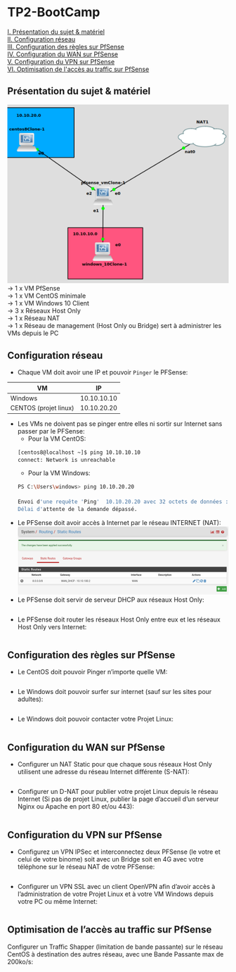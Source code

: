 # TP2-BootCamp

[I. Présentation du sujet & matériel](#Présentation-du-sujet-&-matériel)  
[II. Configuration réseau](#Configuration-réseau)  
[III. Configuration des règles sur PfSense](#Configuration-des-règles-sur-PfSense)  
[IV. Configuration du WAN sur PfSense](#Configaration-du-WAN-sur-PfSense)  
[V. Configuration du VPN sur PfSense](#Configuration-du-VPN-sur-PfSense)  
[VI. Optimisation de l'accès au traffic sur PfSense](#Optimisation-de-l’accès-au-traffic-sur-PfSense)  

## Présentation du sujet & matériel
![topo](topo.png)  
→ 1 x VM PfSense  
→ 1 x VM CentOS minimale  
→ 1 x VM Windows 10 Client  
→ 3 x Réseaux Host Only  
→ 1 x Réseau NAT  
→ 1 x Réseau de management (Host Only ou Bridge) sert à administrer les VMs depuis le PC

## Configuration réseau
* Chaque VM doit avoir une IP et pouvoir `Pinger` le PFSense:  

VM | IP  
--- | ---
Windows | 10.10.10.10  
CENTOS (projet linux) | 10.10.20.20 


* Les VMs ne doivent pas se pinger entre elles ni sortir sur Internet sans passer par le PFSense:  
    * Pour la VM CentOS: 
    ```bash
    [centos8@localhost ~]$ ping 10.10.10.10
    connect: Network is unreachable
    ```
    * Pour la VM Windows:
    ```bash
    PS C:\Users\windows> ping 10.10.20.20

    Envoi d'une requête 'Ping'  10.10.20.20 avec 32 octets de données :
    Délai d'attente de la demande dépassé.
    ```
* Le PFSense doit avoir accès à Internet par le réseau INTERNET (NAT):  
![img1](img1.png)
* Le PFSense doit servir de serveur DHCP aux réseaux Host Only:  
```bash
```
* Le PFSense doit router les réseaux Host Only entre eux et les réseaux Host Only vers Internet:  
```bash
```
## Configuration des règles sur PfSense
* Le CentOS doit pouvoir Pinger n’importe quelle VM:  
```bash
```
* Le Windows doit pouvoir surfer sur internet (sauf sur les sites pour adultes):  
```bash
```
* Le Windows doit pouvoir contacter votre Projet Linux:  
```bash
```
## Configuration du WAN sur PfSense  
* Configurer un NAT Static pour que chaque sous réseaux Host Only utilisent une adresse du réseau Internet différente (S-NAT):  
```bash
```
* Configurer un D-NAT pour publier votre projet Linux depuis le réseau Internet (Si pas de projet Linux, publier la page d’accueil d’un serveur Nginx ou Apache en port 80 et/ou 443):  
```bash
```
## Configuration du VPN sur PfSense
* Configurez un VPN IPSec et interconnectez deux PFSense (le votre et celui de votre binome) soit avec un Bridge soit en 4G avec votre téléphone sur le réseau NAT de votre PFSense:  
```bash
```
* Configurer un VPN SSL avec un client OpenVPN afin d’avoir accès à l’administration de votre Projet Linux et à votre VM Windows depuis votre PC ou même Internet:  
```bash
```
## Optimisation de l’accès au traffic sur PfSense
Configurer un Traffic Shapper (limitation de bande passante) sur le réseau CentOS à destination des autres réseau, avec une Bande Passante max de 200ko/s:  
```bash
```